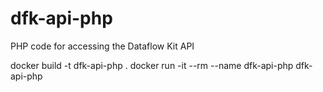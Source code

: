 # dfk-api-php
PHP code for accessing the Dataflow Kit API


docker build -t dfk-api-php .
docker run -it --rm --name dfk-api-php  dfk-api-php
